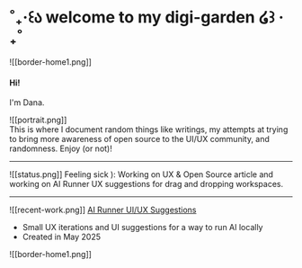 # ˚₊‧꒰ა welcome to my digi-garden ໒꒱ ‧₊˚

![[border-home1.png]]
#### Hi!
I'm Dana.

<div className="overflow-hidden bg-white py-8 sm:py-12">
  <div className="mx-auto max-w-7xl px-6 lg:px-8">
    <div className="mx-auto grid max-w-2xl grid-cols-1 gap-x-8 gap-y-16 sm:gap-y-20 lg:mx-0 lg:max-w-none lg:grid-cols-2">
      <div className="lg:ml-auto lg:pl-4 lg:pt-4">
        <div className="lg:max-w-lg">
           ![[portrait.png]]
        </div>
      </div>
      <div className="flex items-start justify-end lg:order-first">
        This is where I document random things like writings, my attempts at trying to bring more awareness of open source to the UI/UX community, and randomness. Enjoy (or not)!
      </div>
    </div>
  </div>
</div>

---
![[status.png]]
Feeling sick ): Working on UX & Open Source article and working on AI Runner UX suggestions for drag and dropping workspaces.

---
![[recent-work.png]]
[AI Runner UI/UX Suggestions](https://github.com/orgs/Capsize-Games/discussions/1677)
- Small UX iterations and UI suggestions for a way to run AI locally
- Created in May 2025

![[border-home1.png]]
